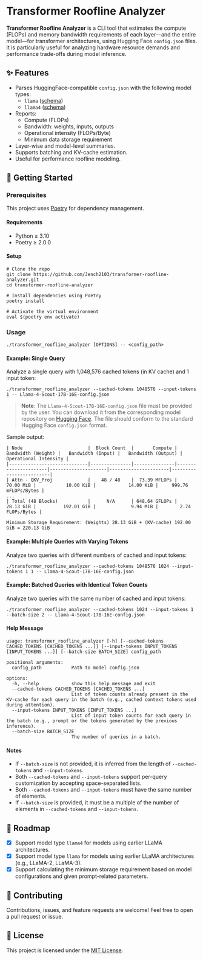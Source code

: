 # Transformer Roofline Analyzer

**Transformer Roofline Analyzer** is a CLI tool that estimates the compute (FLOPs) and memory bandwidth requirements of each layer—and the entire model—for transformer architectures, using Hugging Face `config.json` files. It is particularly useful for analyzing hardware resource demands and performance trade-offs during model inference.

## ✨ Features

- Parses HuggingFace-compatible `config.json` with the following model types:
  - `llama` ([schema](https://github.com/huggingface/transformers/blob/main/src/transformers/models/llama/configuration_llama.py))
  - `llama4` ([schema](https://github.com/huggingface/transformers/blob/main/src/transformers/models/llama4/configuration_llama4.py))
- Reports:
  - Compute (FLOPs)
  - Bandwidth: weights, inputs, outputs
  - Operational intensity (FLOPs/Byte)
  - Minimum data storage requirement
- Layer-wise and model-level summaries.
- Supports batching and KV-cache estimation.
- Useful for performance roofline modeling.

## 🚀 Getting Started

### Prerequisites

This project uses [Poetry](https://python-poetry.org/) for dependency management.

#### Requirements

- Python ≥ 3.10
- Poetry ≥ 2.0.0

#### Setup

```shell
# Clone the repo
git clone https://github.com/Jench2103/transformer-roofline-analyzer.git
cd transformer-roofline-analyzer

# Install dependencies using Poetry
poetry install

# Activate the virtual environment
eval $(poetry env activate)
```

### Usage

```shell
./transformer_roofline_analyzer [OPTIONS] -- <config_path>
```

#### Example: Single Query

Analyze a single query with 1,048,576 cached tokens (in KV cache) and 1 input token:

```shell
./transformer_roofline_analyzer --cached-tokens 1048576 --input-tokens 1 -- Llama-4-Scout-17B-16E-config.json
```

> **Note**: The `Llama-4-Scout-17B-16E-config.json` file must be provided by the user. You can download it from the corresponding model repository on [Hugging Face](https://huggingface.co/). The file should conform to the standard Hugging Face `config.json` format.

Sample output:

```text
| Node                        |  Block Count  |       Compute |   Bandwidth (Weight) |   Bandwidth (Input) |   Bandwidth (Output) |   Operational Intensity |
|-----------------------------|---------------|---------------|----------------------|---------------------|----------------------|-------------------------|
| Attn - QKV_Proj             |    48 / 48    |  73.39 MFLOPs |            70.00 MiB |           10.00 KiB |            14.00 KiB |     999.76 mFLOPs/Bytes |
...
| Total (48 Blocks)           |      N/A      | 648.64 GFLOPs |            28.13 GiB |          192.01 GiB |             9.94 MiB |        2.74 FLOPs/Bytes |

Minimum Storage Requirement: (Weights) 28.13 GiB + (KV-cache) 192.00 GiB = 220.13 GiB
```

#### Example: Multiple Queries with Varying Tokens

Analyze two queries with different numbers of cached and input tokens:

```shell
./transformer_roofline_analyzer --cached-tokens 1048576 1024 --input-tokens 1 1 -- Llama-4-Scout-17B-16E-config.json
```

#### Example: Batched Queries with Identical Token Counts

Analyze two queries with the same number of cached and input tokens:

```shell
./transformer_roofline_analyzer --cached-tokens 1024 --input-tokens 1 --batch-size 2 -- Llama-4-Scout-17B-16E-config.json
```

#### Help Message

```text
usage: transformer_roofline_analyzer [-h] [--cached-tokens CACHED_TOKENS [CACHED_TOKENS ...]] [--input-tokens INPUT_TOKENS [INPUT_TOKENS ...]] [--batch-size BATCH_SIZE] config_path

positional arguments:
  config_path           Path to model config.json

options:
  -h, --help            show this help message and exit
  --cached-tokens CACHED_TOKENS [CACHED_TOKENS ...]
                        List of token counts already present in the KV-cache for each query in the batch (e.g., cached context tokens used during attention).
  --input-tokens INPUT_TOKENS [INPUT_TOKENS ...]
                        List of input token counts for each query in the batch (e.g., prompt or the tokens generated by the previous inference).
  --batch-size BATCH_SIZE
                        The number of queries in a batch.
```

#### Notes

- If `--batch-size` is not provided, it is inferred from the length of `--cached-tokens` and `--input-tokens`.
- Both `--cached-tokens` and `--input-tokens` support per-query customization by accepting space-separated lists.
- Both `--cached-tokens` and `--input-tokens` must have the same number of elements.
- If `--batch-size` is provided, it must be a multiple of the number of elements in `--cached-tokens` and `--input-tokens`.

## 📍 Roadmap

- [x] Support model type `llama4` for models using earlier LLaMA architectures.
- [x] Support model type `llama` for models using earlier LLaMA architectures (e.g., LLaMA-2, LLaMA-3).
- [x] Support calculating the minimum storage requirement based on model configurations and given prompt-related parameters.

## 🤝 Contributing

Contributions, issues, and feature requests are welcome! Feel free to open a pull request or issue.

## 📝 License

This project is licensed under the [MIT License](./LICENSE).
